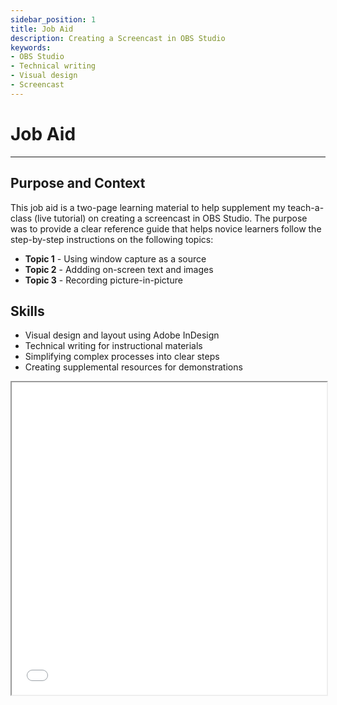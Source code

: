 ```yaml
---
sidebar_position: 1
title: Job Aid
description: Creating a Screencast in OBS Studio
keywords: 
- OBS Studio
- Technical writing
- Visual design 
- Screencast 
---
```

# Job Aid

---

## Purpose and Context

This job aid is a two-page learning material to help supplement my teach-a-class (live tutorial) on creating a screencast in OBS Studio. The purpose was to provide a clear reference guide that helps novice learners follow the step-by-step instructions on the following topics:
- **Topic 1** - Using window capture as a source
- **Topic 2** - Addding on-screen text and images
- **Topic 3** - Recording picture-in-picture 

## Skills
- Visual design and layout using Adobe InDesign 
- Technical writing for instructional materials
- Simplifying complex processes into clear steps
- Creating supplemental resources for demonstrations 

<iframe
  src="/Portfolio/files/Jobaid.pdf"
  width="100%"
  height="500px"
></iframe>